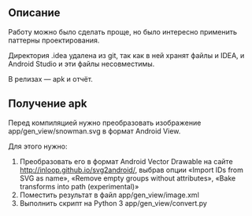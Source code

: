 ## Описание

Работу можно было сделать проще, но было интересно 
применить паттерны проектирования.

Директория .idea удалена из git, так как в ней хранят 
файлы и IDEA, и Android Studio и эти файлы несовместимы. 

В релизах — apk и отчёт.

## Получение apk

Перед компиляцией нужно преобразовать 
изображение app/gen_view/snowman.svg в 
формат Android View. 

Для этого нужно:

1. Преобразовать его в формат Android Vector Drawable на сайте http://inloop.github.io/svg2android/, выбрав опции «Import IDs from SVG as name», «Remove empty groups without attributes», «Bake transforms into path (experimental)»
2. Поместить результат в файл app/gen_view/image.xml
3. Выполнить скрипт на Python 3
app/gen_view/convert.py
